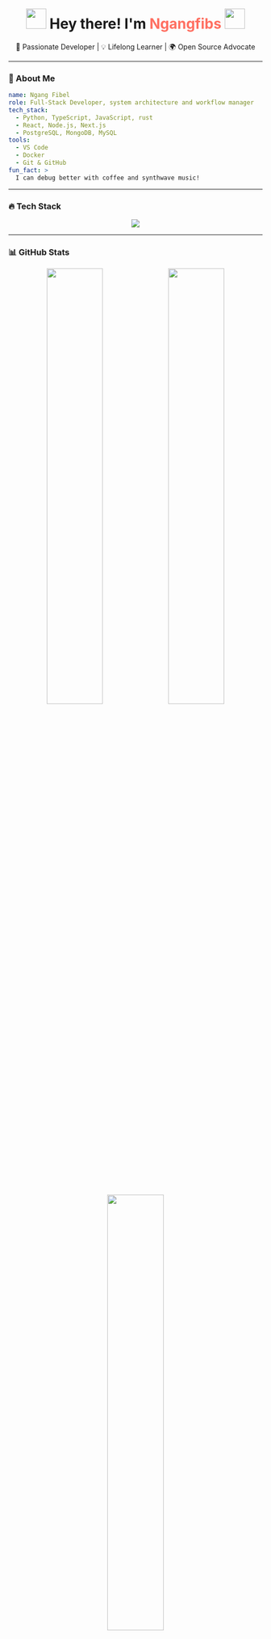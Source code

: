 <h1 align="center">
  <img src="assets/wave.gif" width="40px"/>
  Hey there! I'm <span style="color:#ff6f61;">Ngangfibs</span>
  <img src="wave.gif" width="40px"/>
</h1>

<p align="center">
  🚀 Passionate Developer | 💡 Lifelong Learner | 🌍 Open Source Advocate
</p>

---

### 🎯 About Me

```yaml
name: Ngang Fibel 
role: Full-Stack Developer, system architecture and workflow manager
tech_stack:
  - Python, TypeScript, JavaScript, rust
  - React, Node.js, Next.js
  - PostgreSQL, MongoDB, MySQL
tools:
  - VS Code
  - Docker
  - Git & GitHub
fun_fact: >
  I can debug better with coffee and synthwave music!
```

---

### 🔥 Tech Stack

<div align="center">
  <img src="https://skillicons.dev/icons?i=react,nextjs,nodejs,python,django,postgres,mongodb,docker,git,github,vscode&perline=6" />
</div>

---

### 📊 GitHub Stats

<div align="center">
  <img src="https://github-readme-stats.vercel.app/api?username=ngangfibs&show_icons=true&theme=radical&hide_border=true" width="47%" />
  <img src="https://github-readme-streak-stats.herokuapp.com/?user=ngangfibs&theme=radical&hide_border=true" width="47%" />
  <img src="https://github-readme-stats.vercel.app/api/top-langs/?username=ngangfibs&layout=compact&theme=radical&hide_border=true" width="47%" />
</div>

---

### 🚀 Featured Projects

| Project | Description | Tech |
|--------|-------------|------|
| [🔗 Project One](https://github.com/your-username/project1) | 🧠 AI-Powered Chatbot for Customer Support | `Python`, `LSTM`, `Telegram API` |
| [🔗 Project Two](https://github.com/your-username/project2) | 🔐 Decentralized Voting App on Solana | `Rust`, `Solana`, `Web3.js` |
| [🔗 Project Three](https://github.com/your-username/project3) | ⚡ Real-time Crypto Trading Bot | `Python`, `Pandas`, `Binance API` |

---

### 🌐 Connect with Me

<p align="center" style="position: inline-flex; with: auto">
  <a href="https://linkedin.com/in/yourprofile"><img src="https://img.shields.io/badge/LinkedIn-%230077B5.svg?style=for-the-badge&logo=linkedin&logoColor=white"/></a>
  <a href="https://twitter.com/yourhandle"><img src="https://img.shields.io/badge/Twitter-%231DA1F2.svg?style=for-the-badge&logo=twitter&logoColor=white"/></a>
  <a href="mailto:youremail@example.com"><img src="https://img.shields.io/badge/Email-D14836?style=for-the-badge&logo=gmail&logoColor=white"/></a>
  <a href="https://your-portfolio.com"><img src="https://img.shields.io/badge/Portfolio-000?style=for-the-badge&logo=vercel&logoColor=white"/></a>
</p>

---

### 🧠 Quote of the Day

> “Code is like humor. When you have to explain it, it’s bad.” – Cory House

---

<details>
<summary>👀 My Dev Setup</summary>

- 💻 OS: Ubuntu / Windows 10  
- 🔧 IDE: VS Code, PyCharm, cursor
- 🔍 Extensions: GitLens, Prettier, Docker  
- 🎵 Music: Synthwave, Lo-Fi, Techno  
</details>

---

<p align="center">
  <img src="github-contribution-grid-snake.svg" alt="snake animation" />
</p>

<p align="center">
  🧡 Thanks for visiting my profile! Don't forget to star ⭐ your favorite repos!
</p>


